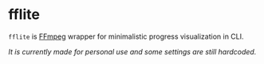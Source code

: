 # fflite
`fflite` is [FFmpeg](https://www.ffmpeg.org/) wrapper for minimalistic progress visualization in CLI.

*It is currently made for personal use and some settings are still hardcoded.*
